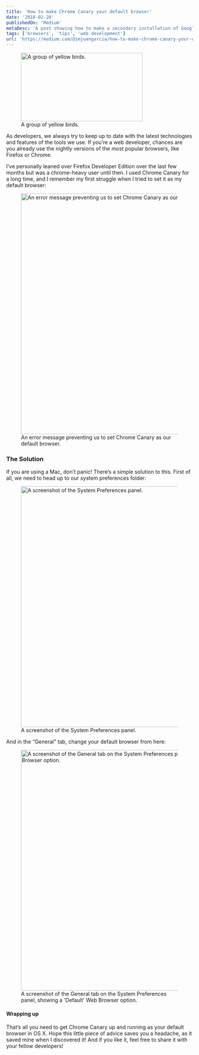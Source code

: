 ```yaml
---
title: 'How to make Chrome Canary your default browser'
date: '2018-02-20'
publishedOn: 'Medium'
metaDesc: 'A post showing how to make a secondary installation of Google Chrome your default browser.'
tags: ['browsers', 'tips', 'web development']
url: 'https://medium.com/@imjuangarcia/how-to-make-chrome-canary-your-default-browser-cd8b4c9b882a'
---
```


<figure>
  <img
    src="https://res.cloudinary.com/jmg-cursos/image/upload/w_512,f_auto,q_auto:good/blog/how-to-make-chrome-canary-your-default-browser/1_IgwmdjJoRlFRPOdFzFBnEw.jpg"
    srcset="https://res.cloudinary.com/jmg-cursos/image/upload/w_256,f_auto,q_auto:good/blog/how-to-make-chrome-canary-your-default-browser/1_IgwmdjJoRlFRPOdFzFBnEw.jpg 256w, https://res.cloudinary.com/jmg-cursos/image/upload/w_512,f_auto,q_auto:good/blog/how-to-make-chrome-canary-your-default-browser/1_IgwmdjJoRlFRPOdFzFBnEw.jpg 512w, https://res.cloudinary.com/jmg-cursos/image/upload/w_650,f_auto,q_auto:good/blog/how-to-make-chrome-canary-your-default-browser/1_IgwmdjJoRlFRPOdFzFBnEw.jpg 650w"
    sizes="(min-width: 650px) 650px, 100vw"
    width="328"
    height="185"
    loading="lazy"
    alt="A group of yellow birds."
  />
  <figcaption>
    A group of yellow birds.
  </figcaption>
</figure>

As developers, we always try to keep up to date with the latest technologies and features of the tools we use. If you’re a web developer, chances are you already use the nightly versions of the most popular browsers, like Firefox or Chrome.

I’ve personally leaned over Firefox Developer Edition over the last few months but was a chrome-heavy user until then. I used Chrome Canary for a long time, and I remember my first struggle when I tried to set it as my default browser:

<figure>
  <img
    src="https://res.cloudinary.com/jmg-cursos/image/upload/w_512,f_auto,q_auto:good/blog/how-to-make-chrome-canary-your-default-browser/1_F_5-3GDXduZpMojfD6xNbA.png"
    srcset="https://res.cloudinary.com/jmg-cursos/image/upload/w_256,f_auto,q_auto:good/blog/how-to-make-chrome-canary-your-default-browser/1_F_5-3GDXduZpMojfD6xNbA.png 256w, https://res.cloudinary.com/jmg-cursos/image/upload/w_512,f_auto,q_auto:good/blog/how-to-make-chrome-canary-your-default-browser/1_F_5-3GDXduZpMojfD6xNbA.png 512w, https://res.cloudinary.com/jmg-cursos/image/upload/w_650,f_auto,q_auto:good/blog/how-to-make-chrome-canary-your-default-browser/1_F_5-3GDXduZpMojfD6xNbA.png 650w"
    sizes="(min-width: 650px) 650px, 100vw"
    width="650"
    loading="lazy"
    alt="An error message preventing us to set Chrome Canary as our default browser."
  />
  <figcaption>
    An error message preventing us to set Chrome Canary as our default browser.
  </figcaption>
</figure>

### The Solution

If you are using a Mac, don’t panic! There’s a simple solution to this. First of all, we need to head up to our system preferences folder:

<figure>
  <img
    src="https://res.cloudinary.com/jmg-cursos/image/upload/w_512,f_auto,q_auto:good/blog/how-to-make-chrome-canary-your-default-browser/1_7ybymKKG3xw0d95-MvhxAw.png"
    srcset="https://res.cloudinary.com/jmg-cursos/image/upload/w_256,f_auto,q_auto:good/blog/how-to-make-chrome-canary-your-default-browser/1_7ybymKKG3xw0d95-MvhxAw.png 256w, https://res.cloudinary.com/jmg-cursos/image/upload/w_512,f_auto,q_auto:good/blog/how-to-make-chrome-canary-your-default-browser/1_7ybymKKG3xw0d95-MvhxAw.png 512w, https://res.cloudinary.com/jmg-cursos/image/upload/w_650,f_auto,q_auto:good/blog/how-to-make-chrome-canary-your-default-browser/1_7ybymKKG3xw0d95-MvhxAw.png 650w"
    sizes="(min-width: 650px) 650px, 100vw"
    width="650"
    loading="lazy"
    alt="A screenshot of the System Preferences panel."
  />
  <figcaption>
    A screenshot of the System Preferences panel.
  </figcaption>
</figure>

And in the “General” tab, change your default browser from here:

<figure>
  <img
    src="https://res.cloudinary.com/jmg-cursos/image/upload/w_512,f_auto,q_auto:good/blog/how-to-make-chrome-canary-your-default-browser/1_MK_HSTmVd4ebMejWo32-ZA.jpg"
    srcset="https://res.cloudinary.com/jmg-cursos/image/upload/w_256,f_auto,q_auto:good/blog/how-to-make-chrome-canary-your-default-browser/1_MK_HSTmVd4ebMejWo32-ZA.jpg 256w, https://res.cloudinary.com/jmg-cursos/image/upload/w_512,f_auto,q_auto:good/blog/how-to-make-chrome-canary-your-default-browser/1_MK_HSTmVd4ebMejWo32-ZA.jpg 512w, https://res.cloudinary.com/jmg-cursos/image/upload/w_650,f_auto,q_auto:good/blog/how-to-make-chrome-canary-your-default-browser/1_MK_HSTmVd4ebMejWo32-ZA.jpg 650w"
    sizes="(min-width: 650px) 650px, 100vw"
    width="650"
    loading="lazy"
    alt="A screenshot of the General tab on the System Preferences panel, showing a 'Default' Web Browser option."
  />
  <figcaption>
    A screenshot of the General tab on the System Preferences panel, showing a 'Default' Web Browser option.
  </figcaption>
</figure>

#### Wrapping up

That’s all you need to get Chrome Canary up and running as your default browser in OS X. Hope this little piece of advice saves you a headache, as it saved mine when I discovered it! And if you like it, feel free to share it with your fellow developers!
